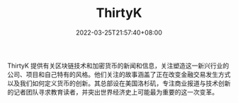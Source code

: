﻿---
weight: 
title: "ThirtyK"
description: "ThirtyK 提供有关区块链技术和加密货币的新闻和信息，关注塑造这一新兴行业的公司、项目和自己特有的风格"
date: 2022-03-25T21:57:40+08:00
lastmod: 2022-03-25T16:45:40+08:00
draft: false
authors: ["Metabd"]
featuredImage: "thirtyk.jpg"
link: ""
tags: ["元宇宙资讯","ThirtyK"]
categories: ["navigation"]
navigation: ["元宇宙资讯"]
lightgallery: true
toc: true
pinned: false
recommend: false
recommend1: false
---
ThirtyK 提供有关区块链技术和加密货币的新闻和信息，关注塑造这一新兴行业的公司、项目和自己特有的风格。他们关注的故事涵盖了正在改变金融交易发生方式以及我们如何定义货币的创新。其总部设在美国洛杉矶，专注商业报道与技术创新的记者团队寻求教育读者，并突出世界经济史上可能最为重要的这一次变革。
